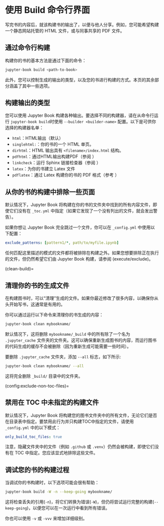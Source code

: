# 使用 Build 命令行界面

写完书的内容后，就该构建书的输出了，以便与他人分享。例如，您可能希望构建一个静态网站托管的 HTML 文件，或与同事共享的 PDF 文件。

## 通过命令行构建

构建你的书的基本方法是通过下面的命令：

```bash
jupyter-book build <path-to-book>
```

此外，您可以控制生成的输出的类型，以及您的书进行构建的方式。本页的其余部分涵盖了其中一些选项。

## 构建输出的类型

您可以使用 Jupyter Book 构建各种输出。要选择不同的构建器，请在从命令行运行  `jupyter-book build`时使用 `--builder <builder-name>` 配置。以下是可供你选择的构建器名单：

- `html`：HTML输出（默认）
- `singlehtml:`：你的书的一个 HTML 单页。
- `dirhtml`：HTML 输出具有 `<filename>/index.html` 结构。
- `pdfhtml`：通过HTML输出构建PDF（参阅 [](pdf:html)）
- `linkcheck`：运行 Sphinx 链接检查器（参阅 [](html:link-check)）
- `latex`：为你的书建立 Latex 文件
- `pdflatex`：通过 Latex 构建你的书的 PDF 格式（参考 [](pdf:latex)）

## 从你的书的构建中排除一些页面

默认情况下，Jupyter Book 将构建在你的书的文件夹中找到的所有内容文件，即使它们没有在 `_toc.yml` 中指定（如果它发现了一个没有列出的文件，就会发出警告）。

如果你想让 Jupyter Book 完全跳过一个文件，你可以在 `_config.yml` 中使用以下配置：

```yaml
exclude_patterns: [pattern1/*, path/to/myfile.ipynb]
```

任何匹配这里描述的模式的文件都将被排除在构建之外。如果您想要排除正在执行的文件，但仍然希望它们由 Jupyter Book 构建，请参阅 (execute/exclude)。

(clean-build)=
## 清理你的书的生成文件

在构建图书时，可以“清理”生成的文件。如果你最近修改了很多内容，以确保你从头开始写书，这通常是有用的。

你可以通过运行以下命令来清理你的书生成的内容：

```bash
jupyter-book clean mybookname/
```

默认情况下，这将删除 `mybookname/_build`  中的所有除了一个名为 `.jupyter_cache` 文件夹的文件夹。这可以确保重新生成图书的内容，而运行图书的代码生成的缓存不会被删除（因为重新生成可能需要一些时间）。

要删除 `.jupyter_cache` 文件夹，添加 `--all` 标志，如下所示:

```bash
jupyter-book clean mybookname/ --all
```

这将完全删除 `_build/` 目录中的文件夹。

(config:exclude-non-toc-files)=
## 禁用在 TOC 中未指定的构建文件

默认情况下，Jupyter Book 将构建您的图书文件夹中的所有文件，无论它们是否在目录表中指定。要禁用此行为并只构建TOC中指定的文件，请使用 `_config.yml` 中的以下模式：

```yaml
only_build_toc_files: true
```

注意，隐藏文件夹中的文件（例如 `.github` 或 `.venv`）仍然会被构建，即使它们没有在 TOC 中指定。您应该显式地排除这些文件。

## 调试您的书的构建过程

当调试你的书构建时，以下选项可能会很有帮助：

```bash
jupyter-book build -W -n --keep-going mybookname/
```

这将检查丢失的引用(`-n`)，将它们转换为错误(`-W`)，但仍将尝试运行完整的构建(`--keep-going`)，以便您可以在一次运行中看到所有错误。

你也可以使用 `-v` 或 `-vvv` 来增加详细级别。
